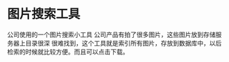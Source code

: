 图片搜索工具
=============
公司使用的一个图片搜索小工具
公司产品有拍了很多图片，这些图片放到存储服务器上目录很深
很难找到，这个工具就是索引所有图片，存放到数据库中，以后
检索的时候就比较方便。而且可以点击下载。
